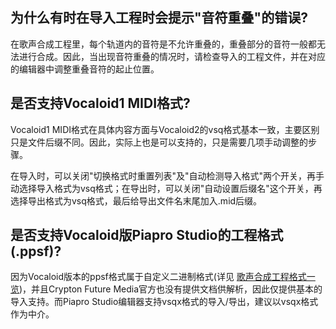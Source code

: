 ## 为什么有时在导入工程时会提示"音符重叠"的错误?

在歌声合成工程里，每个轨道内的音符是不允许重叠的，重叠部分的音符一般都无法进行合成。因此，当出现音符重叠的情况时，请检查导入的工程文件，并在对应的编辑器中调整重叠音符的起止位置。

## 是否支持Vocaloid1 MIDI格式?

Vocaloid1 MIDI格式在具体内容方面与Vocaloid2的vsq格式基本一致，主要区别只是文件后缀不同。因此，实际上也是可以支持的，只是需要几项手动调整的步骤。

在导入时，可以关闭"切换格式时重置列表"及"自动检测导入格式"两个开关，再手动选择导入格式为vsq格式；在导出时，可以关闭"自动设置后缀名"这个开关，再选择导出格式为vsq格式，最后给导出文件名末尾加入.mid后缀。

## 是否支持Vocaloid版Piapro Studio的工程格式(.ppsf)?

因为Vocaloid版本的ppsf格式属于自定义二进制格式(详见 <a class="external" href="/LibreSVIP/project_formats/">歌声合成工程格式一览</a>)，并且Crypton Future Media官方也没有提供文档供解析，因此仅提供基本的导入支持。而Piapro Studio编辑器支持vsqx格式的导入/导出，建议以vsqx格式作为中介。